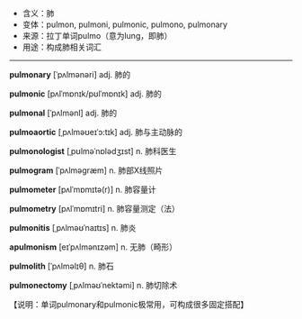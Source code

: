 - <span class="definition">含义：肺</span>
- <span class="definition">变体：pulmon, pulmoni, pulmonic, pulmono, pulmonary</span>
- <span class="definition">来源：拉丁单词pulmo（意为lung，即肺）</span>
- <span class="definition">用途：构成肺相关词汇</span>


---


<span class="vocabulary">**pulmonary**</span> [ˈpʌlmənəri] adj. 肺的

<span class="vocabulary">**pulmonic**</span> [pʌlˈmɒnɪk/pʊlˈmɒnɪk] adj. 肺的

<span class="vocabulary">**pulmonal**</span> [ˈpʌlmənl] adj. 肺的

<span class="vocabulary">**pulmoaortic**</span> [ˌpʌlməʊeɪˈɔ:tɪk] adj. 肺与主动脉的   

<span class="vocabulary">**pulmonologist**</span> [ˌpʊlməˈnɒlədʒɪst] n. 肺科医生

<span class="vocabulary">**pulmogram**</span> [ˈpʌlməgræm] n. 肺部X线照片

<span class="vocabulary">**pulmometer**</span> [pʌlˈmɒmɪtə(r)] n. 肺容量计

<span class="vocabulary">**pulmometry**</span> [pʌlˈmɒmɪtri] n. 肺容量测定（法）

<span class="vocabulary">**pulmonitis**</span> [ˌpʌlməʊˈnaɪtɪs] n. 肺炎

<span class="vocabulary">**apulmonism**</span> [eɪˈpʌlmənɪzəm] n. 无肺（畸形）  

<span class="vocabulary">**pulmolith**</span> [ˈpʌlməlɪθ] n. 肺石

<span class="vocabulary">**pulmonectomy**</span> [ˌpʌlməʊˈnektəmi] n. 肺切除术

【说明：单词pulmonary和pulmonic极常用，可构成很多固定搭配】
